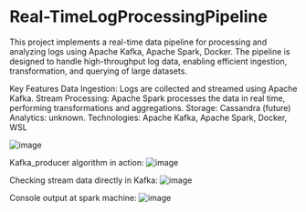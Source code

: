 # Real-TimeLogProcessingPipeline


This project implements a real-time data pipeline for processing and analyzing logs using Apache Kafka, Apache Spark, Docker. The pipeline is designed to handle high-throughput log data, enabling efficient ingestion, transformation, and querying of large datasets.

Key Features
Data Ingestion: Logs are collected and streamed using Apache Kafka.
Stream Processing: Apache Spark processes the data in real time, performing transformations and aggregations.
Storage: Cassandra (future)
Analytics: unknown.
Technologies: Apache Kafka, Apache Spark, Docker, WSL

![image](https://github.com/user-attachments/assets/1eb63e71-f6fb-4767-aea8-26b0decae2d8)

Kafka_producer algorithm in action:
![image](https://github.com/user-attachments/assets/15e273e1-aa3e-4484-bec4-c4a9aa87c442)

Checking stream data directly in Kafka:
![image](https://github.com/user-attachments/assets/d3aee9c3-f4c7-4913-938f-7f6895e489ce)

Console output at spark machine:
![image](https://github.com/user-attachments/assets/bc51e39c-ff00-48d6-af81-70dcb9460bc4)
